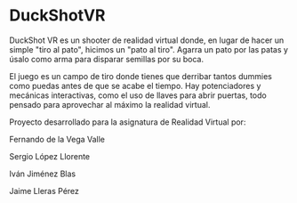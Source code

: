 # DuckShotVR
 DuckShot VR es un shooter de realidad virtual donde, en lugar de hacer un simple "tiro al pato", hicimos un "pato al tiro". Agarra un pato por las patas y úsalo como arma para disparar semillas por su boca.  
 
 El juego es un campo de tiro donde tienes que derribar tantos dummies como puedas antes de que se acabe el tiempo. Hay potenciadores y mecánicas interactivas, como el uso de llaves para abrir puertas, todo pensado para aprovechar al máximo la realidad virtual.  

Proyecto desarrollado para la asignatura de Realidad Virtual por:  

Fernando de la Vega Valle 

Sergio López Llorente 

Iván Jiménez Blas 

Jaime Lleras Pérez
